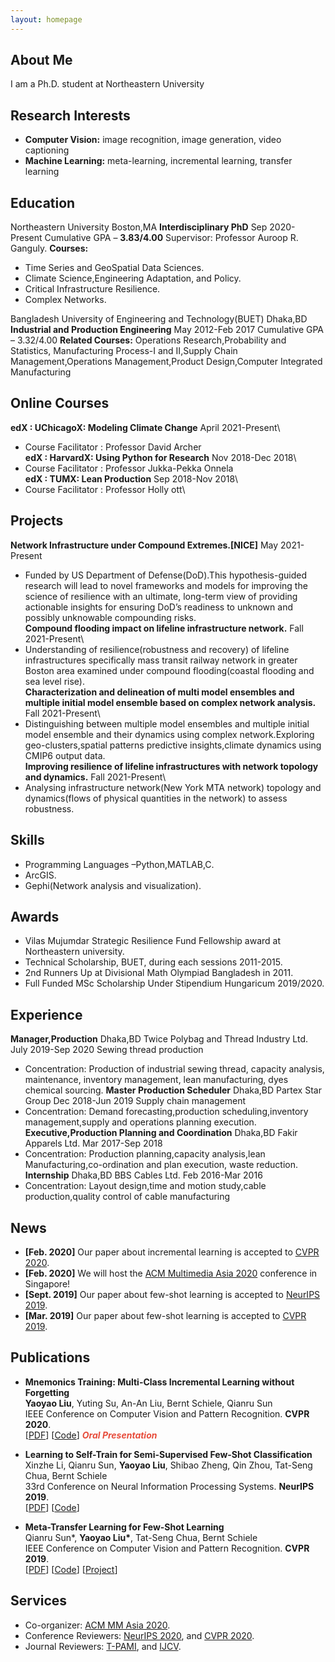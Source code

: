 ```yaml
---
layout: homepage
---
```


## About Me

I am a Ph.D. student at Northeastern University

## Research Interests

- **Computer Vision:** image recognition, image generation, video captioning
- **Machine Learning:** meta-learning, incremental learning, transfer learning

## Education
Northeastern University Boston,MA
**Interdisciplinary PhD** Sep 2020-Present
Cumulative GPA – **3.83/4.00**
Supervisor: Professor Auroop R. Ganguly.
**Courses:**
- Time Series and GeoSpatial Data Sciences.
- Climate Science,Engineering Adaptation, and Policy.
- Critical Infrastructure Resilience.
- Complex Networks.

Bangladesh University of Engineering and Technology(BUET) Dhaka,BD
**Industrial and Production Engineering** May 2012-Feb 2017
Cumulative GPA – 3.32/4.00
**Related Courses:** Operations Research,Probability and Statistics, Manufacturing Process-I and II,Supply
Chain Management,Operations Management,Product Design,Computer Integrated Manufacturing


## Online Courses
**edX : UChicagoX: Modeling Climate Change** April 2021-Present\
- Course Facilitator : Professor David Archer\
**edX : HarvardX: Using Python for Research** Nov 2018-Dec 2018\
- Course Facilitator : Professor Jukka-Pekka Onnela\
**edX : TUMX: Lean Production** Sep 2018-Nov 2018\
- Course Facilitator : Professor Holly ott\


## Projects
**Network Infrastructure under Compound Extremes.[NICE]** May 2021-Present
- Funded by US Department of Defense(DoD).This hypothesis-guided research will lead to novel frameworks and
models for improving the science of resilience with an ultimate, long-term view of providing actionable insights for
ensuring DoD’s readiness to unknown and possibly unknowable compounding risks.\
**Compound flooding impact on lifeline infrastructure network.** Fall 2021-Present\
- Understanding of resilience(robustness and recovery) of lifeline infrastructures specifically mass transit railway
network in greater Boston area examined under compound flooding(coastal flooding and sea level rise).\
**Characterization and delineation of multi model ensembles and multiple initial model ensemble based on complex network analysis.**
Fall 2021-Present\
- Distinguishing between multiple model ensembles and multiple initial model ensemble and their dynamics using
complex network.Exploring geo-clusters,spatial patterns predictive insights,climate dynamics using CMIP6 output
data.\
**Improving resilience of lifeline infrastructures with network topology and dynamics.**
Fall 2021-Present\
- Analysing infrastructure network(New York MTA network) topology and dynamics(flows of physical quantities in
the network) to assess robustness.

## Skills
- Programming Languages –Python,MATLAB,C.
- ArcGIS.
- Gephi(Network analysis and visualization).
## Awards
- Vilas Mujumdar Strategic Resilience Fund Fellowship award at Northeastern university.
- Technical Scholarship, BUET, during each sessions 2011-2015.
- 2nd Runners Up at Divisional Math Olympiad Bangladesh in 2011.
- Full Funded MSc Scholarship Under Stipendium Hungaricum 2019/2020.

## Experience
**Manager,Production** Dhaka,BD
Twice Polybag and Thread Industry Ltd. July 2019-Sep 2020
Sewing thread production
- Concentration: Production of industrial sewing thread, capacity analysis, maintenance, inventory management,
lean manufacturing, dyes chemical sourcing.
**Master Production Scheduler** Dhaka,BD
Partex Star Group Dec 2018-Jun 2019
Supply chain management
- Concentration: Demand forecasting,production scheduling,inventory management,supply and operations
planning execution.
**Executive,Production Planning and Coordination** Dhaka,BD
Fakir Apparels Ltd. Mar 2017-Sep 2018
- Concentration: Production planning,capacity analysis,lean Manufacturing,co-ordination and plan execution,
waste reduction.
**Internship** Dhaka,BD
BBS Cables Ltd. Feb 2016-Mar 2016
- Concentration: Layout design,time and motion study,cable production,quality control of cable manufacturing


## News

- **[Feb. 2020]** Our paper about incremental learning is accepted to [CVPR 2020](http://cvpr2020.thecvf.com/).
- **[Feb. 2020]** We will host the [ACM Multimedia Asia 2020](https://mmasia2020.org/) conference in Singapore!
- **[Sept. 2019]** Our paper about few-shot learning is accepted to [NeurIPS 2019](https://nips.cc/Conferences/2019).
- **[Mar. 2019]** Our paper about few-shot learning is accepted to [CVPR 2019](http://cvpr2019.thecvf.com/).

## Publications

- **Mnemonics Training: Multi-Class Incremental Learning without Forgetting**
  <br>
  **Yaoyao Liu**, Yuting Su, An-An Liu, Bernt Schiele, Qianru Sun
  <br>
  IEEE Conference on Computer Vision and Pattern Recognition. **CVPR 2020**.
  <br>
  [[PDF](https://arxiv.org/pdf/2002.10211.pdf)] [[Code](https://github.com/yaoyao-liu/mnemonics)] <strong><i style="color:#e74d3c">Oral Presentation</i></strong>

- **Learning to Self-Train for Semi-Supervised Few-Shot Classification**
  <br>
  Xinzhe Li, Qianru Sun, **Yaoyao Liu**, Shibao Zheng, Qin Zhou, Tat-Seng Chua, Bernt Schiele
  <br>
  33rd Conference on Neural Information Processing Systems. **NeurIPS 2019**.
  <br>
  [[PDF](http://papers.nips.cc/paper/9216-learning-to-self-train-for-semi-supervised-few-shot-classification.pdf)] [[Code](https://github.com/xinzheli1217/learning-to-self-train)]

- **Meta-Transfer Learning for Few-Shot Learning**
  <br>
  Qianru Sun\*, **Yaoyao Liu\***, Tat-Seng Chua, Bernt Schiele
  <br>
  IEEE Conference on Computer Vision and Pattern Recognition. **CVPR 2019**.
  <br>
  [[PDF](http://openaccess.thecvf.com/content_CVPR_2019/papers/Sun_Meta-Transfer_Learning_for_Few-Shot_Learning_CVPR_2019_paper.pdf)] [[Code](https://github.com/yaoyao-liu/meta-transfer-learning)] [[Project](https://mtl.yyliu.net/)]

## Services

- Co-organizer: [ACM MM Asia 2020](https://mmasia2020.org/).
- Conference Reviewers: [NeurIPS 2020](https://neurips.cc/Conferences/2020), and [CVPR 2020](http://cvpr2020.thecvf.com/).
- Journal Reviewers: [T-PAMI](https://ieeexplore.ieee.org/xpl/RecentIssue.jsp?punumber=34), and [IJCV](https://www.springer.com/journal/11263).
